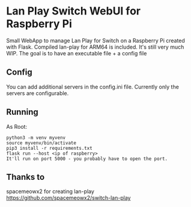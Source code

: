 # Lan Play Switch WebUI for Raspberry Pi

Small WebApp to manage Lan Play for Switch  on a Raspberry Pi created with Flask.
Compiled lan-play for ARM64 is included.
It's still very much WIP.
The goal is to have an executable file + a config file


## Config

You can add additional servers in the config.ini file.
Currently only the servers are configurable. 


## Running
As Root:


    python3 -m venv myvenv
    source myvenv/bin/activate
    pip3 install -r requirements.txt
    flask run --host <ip of raspberry>
    It'll run on port 5000 - you probably have to open the port.


## Thanks to
spacemeowx2 for creating lan-play
https://github.com/spacemeowx2/switch-lan-play


